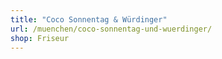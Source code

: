 ```yaml
---
title: "Coco Sonnentag & Würdinger"
url: /muenchen/coco-sonnentag-und-wuerdinger/
shop: Friseur
---
```

